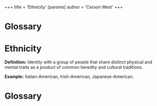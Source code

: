+++
 title = 'Ethnicity'
[params]
	author = 'Carson West'
+++
# Glossary

# Ethnicity 
**Definition:** Identity with a group of people that share distinct physical and mental traits as a product of common heredity and cultural traditions.

**Example:**  Italian-American, Irish-American, Japanese-American.

# Glossary